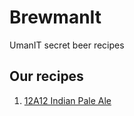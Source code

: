# BrewmanIt
UmanIT secret beer recipes

## Our recipes

1. [12A12 Indian Pale Ale](https://github.com/umanit/brewmanit/blob/master/001-IPA-12A12.md)
